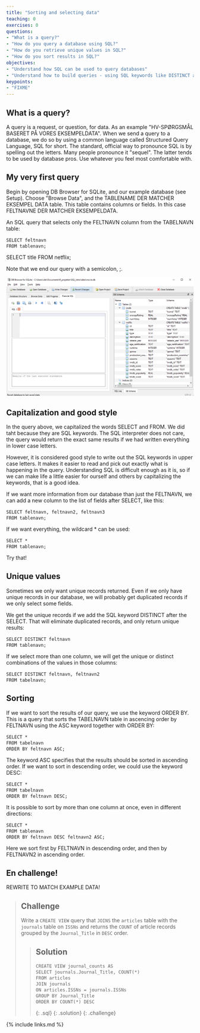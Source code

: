 ```yaml
---
title: "Sorting and selecting data"
teaching: 0
exercises: 0
questions:
- "What is a query?"
- "How do you query a database using SQL?"
- "How do you retrieve unique values in SQL?"
- "How do you sort results in SQL?"
objectives:
- "Understand how SQL can be used to query databases"
- "Understand how to build queries - using SQL keywords like DISTINCT and ORDER BY"
keypoints:
- "FIXME"
---
```


## What is a query?

A query is a request, or question, for data. As an example "HV-SPØRGSMÅL BASERET
PÅ VORES EKSEMPELDATA". When we send a query to a database, we do so by using a 
common language called Structured Query Language, SQL for short. The standard, 
official way to pronounce SQL is by spelling out the letters. Many people
pronounce it "sequel". The latter tends to be used by database pros. Use whatever
you feel most comfortable with.

## My very first query

Begin by opening DB Browser for SQLite, and our example database (see Setup).
Choose "Browse Data", and the TABLENAME DER MATCHER EKSEMPEL DATA table. This
table contains columns or fields. In this case FELTNAVNE DER MATCHER EKSEMPELDATA.

An SQL query that selects only the FELTNAVN column from the TABELNAVN table:

    SELECT feltnavn
    FROM tablenavn;

SELECT title
FROM netflix;

Note that we end our query with a semicolon, ;.

![Our first queary](../fig/firstquery.png)




## Capitalization and good style

In the query above, we capitalized the words SELECT and FROM. We did taht 
because they are SQL keywords. The SQL interpreter does not care, the query
would return the exact same results if we had written everything in lower case
letters.

However, it is considered good style to write out the SQL keywords in upper case
letters. It makes it easier to read and pick out exactly what is happening in
the query. Understanding SQL is difficult enough as it is, so if we can make life
a little easier for ourself and others by capitalizing the keywords, that is a
good idea.

If we want more information from our database than just the FELTNAVN, we
can add a new column to the list of fields after SELECT, like this:

    SELECT feltnavn, feltnavn2, feltnavn3
    FROM tablenavn;

If we want everything, the wildcard * can be used:

    SELECT *
    FROM tablenavn;

Try that!

## Unique values

Sometimes we only want unique records returned. Even if we only have unique
records in our database, we will probably get duplicated records if we only 
select some fields.

We get the unique records if we add the SQL keyword DISTINCT after the 
SELECT. That will eliminate duplicated records, and only return unique results:

    SELECT DISTINCT feltnavn
    FROM tablenavn;
    
If we select more than one column, we will get the unique or distinct combinations
of the values in those columns:

    SELECT DISTINCT feltnavn, feltnavn2
    FROM tabelnavn;

## Sorting

If we want to sort the results of our query, we use the keyword ORDER BY.
This is a query that sorts the TABELNAVN table in ascencing order by FELTNAVN 
using the ASC keyword together with ORDER BY:

    SELECT *
    FROM tabelnavn 
    ORDER BY feltnavn ASC;
    
The keyword ASC specifies that the results should be sorted in ascending order. 
If we want to sort in descending order, we could use the keyword DESC:

    SELECT *
    FROM tabelnavn
    ORDER BY feltnavn DESC;
    
It is possible to sort by more than one column at once, even in different directions:

    SELECT *
    FROM tablenavn
    ORDER BY feltnavn DESC feltnavn2 ASC;

Here we sort first by FELTNAVN in descending order, and then by FELTNAVN2 in
ascending order.


## En challenge!

REWRITE TO MATCH EXAMPLE DATA!
> ## Challenge
>
> Write a `CREATE VIEW` query that `JOINS` the `articles` table with the 
> `journals` table on `ISSNs` and returns the `COUNT` of article records 
> grouped by the `Journal_Title` in `DESC` order. 
>
> > ## Solution
> > ~~~
> > CREATE VIEW journal_counts AS
> > SELECT journals.Journal_Title, COUNT(*)
> > FROM articles
> > JOIN journals
> > ON articles.ISSNs = journals.ISSNs
> > GROUP BY Journal_Title
> > ORDER BY COUNT(*) DESC
> > ~~~
> > {: .sql}
> {: .solution}
{: .challenge}


{% include links.md %}
